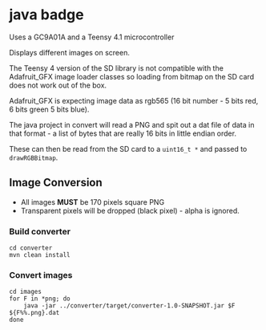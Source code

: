 # java badge

Uses a GC9A01A and a Teensy 4.1 microcontroller

Displays different images on screen.

The Teensy 4 version of the SD library is not compatible with the Adafruit_GFX image loader classes
so loading from bitmap on the SD card does not work out of the box.

Adafruit_GFX is expecting image data as rgb565 (16 bit number - 5 bits red, 6 bits green 5 bits blue).

The java project in convert will read a PNG and spit out a dat file of data in that format - a list of bytes that are really 16 bits in little endian order.

These can then be read from the SD card to a `uint16_t *` and passed to `drawRGBBitmap`.

## Image Conversion

* All images **MUST** be 170 pixels square PNG
* Transparent pixels will be dropped (black pixel) - alpha is ignored.

### Build converter

```shell
cd converter
mvn clean install
```

### Convert images

```shell
cd images
for F in *png; do
    java -jar ../converter/target/converter-1.0-SNAPSHOT.jar $F ${F%%.png}.dat
done
```


